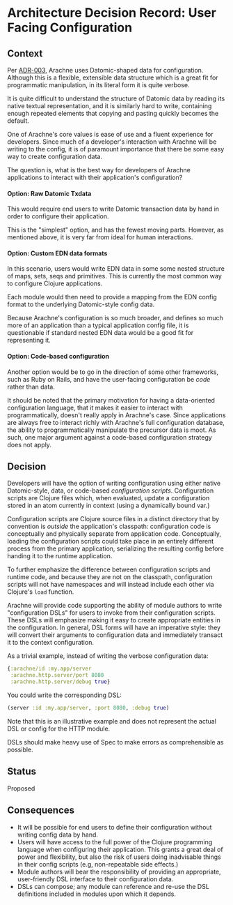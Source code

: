 # Architecture Decision Record: User Facing Configuration

## Context

Per [ADR-003](adr-003-config-implementation.md), Arachne uses
Datomic-shaped data for configuration. Although this is a flexible,
extensible data structure which is a great fit for programmatic
manipulation, in its literal form it is quite verbose.

It is quite difficult to understand the structure of Datomic data by
reading its native textual representation, and it is similarly hard to
write, containing enough repeated elements that copying and pasting
quickly becomes the default.

One of Arachne's core values is ease of use and a fluent experience
for developers. Since much of a developer's interaction with Arachne
will be writing to the config, it is of paramount importance that
there be some easy way to create configuration data.

The question is, what is the best way for developers of Arachne
applications to interact with their application's configuration?

#### Option: Raw Datomic Txdata

This would require end users to write Datomic transaction data by hand
in order to configure their application.

This is the "simplest" option, and has the fewest moving
parts. However, as mentioned above, it is very far from ideal for
human interactions.

#### Option: Custom EDN data formats

In this scenario, users would write EDN data in some some nested
structure of maps, sets, seqs and primitives. This is currently the
most common way to configure Clojure applications.

Each module would then need to provide a mapping from the EDN config
format to the underlying Datomic-style config data.

Because Arachne's configuration is so much broader, and defines so
much more of an application than a typical application config file, 
it is questionable if standard nested EDN data would be a good fit 
for representing it.

#### Option: Code-based configuration

Another option would be to go in the direction of some other
frameworks, such as Ruby on Rails, and have the user-facing
configuration be *code* rather than data.

It should be noted that the primary motivation for having a
data-oriented configuration language, that it makes it easier to
interact with programmatically, doesn't really apply in Arachne's
case. Since applications are always free to interact richly with
Arachne's full configuration database, the ability to programmatically
manipulate the precursor data is moot. As such, one major argument
against a code-based configuration strategy does not apply.

## Decision

Developers will have the option of writing configuration using either
native Datomic-style, data, or code-based *configuration
scripts*. Configuration scripts are Clojure files which, when
evaluated, update a configuration stored in an atom currently in
context (using a dynamically bound var.)

Configuration scripts are Clojure source files in a distinct directory
that by convention is *outside* the application's classpath:
configuration code is conceptually and physically separate from
application code. Conceptually, loading the configuration scripts
could take place in an entirely different process from the primary
application, serializing the resulting config before handing it to the
runtime application.

To further emphasize the difference between configuration scripts and
runtime code, and because they are not on the classpath, configuration
scripts will not have namespaces and will instead include each other
via Clojure's `load` function.

Arachne will provide code supporting the ability of module authors to
write "configuration DSLs" for users to invoke from their
configuration scripts. These DSLs will emphasize making it easy to
create appropriate entities in the configuration. In general, DSL
forms will have an imperative style: they will convert their arguments
to configuration data and immediately transact it to the context
configuration.

As a trivial example, instead of writing the verbose configuration data:

```clojure
{:arachne/id :my.app/server
 :arachne.http.server/port 8080
 :arachne.http.server/debug true}
 ```

You could write the corresponding DSL:

```clojure
(server :id :my.app/server, :port 8080, :debug true)
```

Note that this is an illustrative example and does not represent the
actual DSL or config for the HTTP module.

DSLs should make heavy use of Spec to make errors as comprehensible as possible.

## Status

Proposed

## Consequences

- It will be possible for end users to define their configuration
  without writing config data by hand.
- Users will have access to the full power of the Clojure programming
  language when configuring their application. This grants a great deal
  of power and flexibility, but also the risk of users doing inadvisable
  things in their config scripts (e.g, non-repeatable side effects.)
- Module authors will bear the responsibility of providing
  an appropriate, user-friendly DSL interface to their configuration data.
- DSLs can compose; any module can reference and re-use the DSL
  definitions included in modules upon which it depends.


